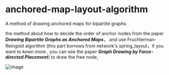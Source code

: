 # anchored-map-layout-algorithm
A method of drawing anchored maps for bipartite graphs

the method about how to decide the order of anchor nodes from the paper ***Drawing Bipartite Graphs as Anchored Maps***， and use Fruchterman-Reingold algorithm (this part borrows from network's spring_layout，if you want to kown more , you can see the paper  ***Graph Drawing by Force-directed Placement***) to draw the free node, 

![image](https://github.com/lq199612/anchored-map-layout-algorithm/tree/master/pic/res.jpg)
